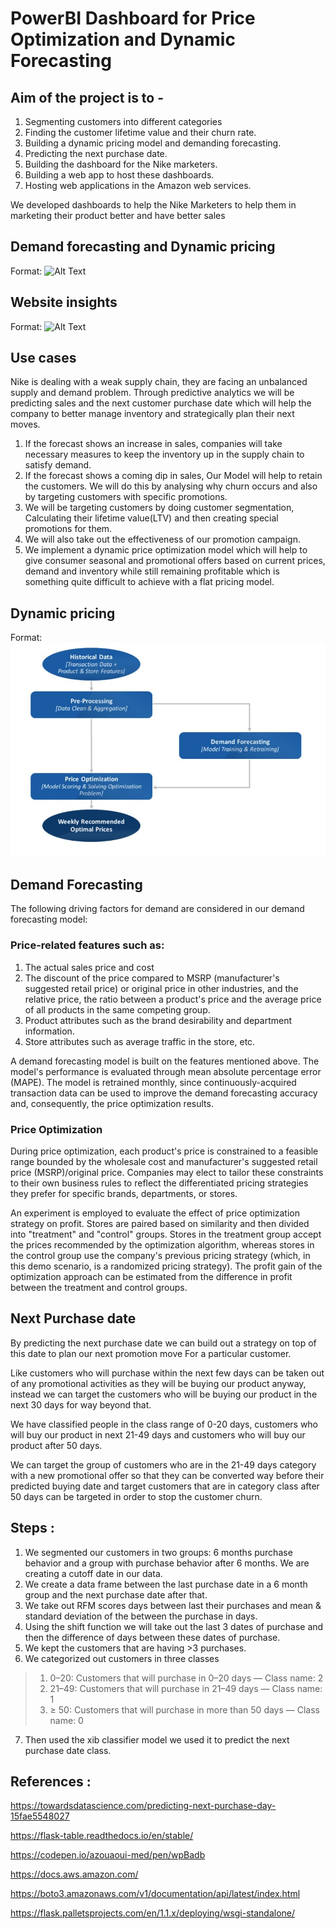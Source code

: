 # **PowerBI Dashboard for Price Optimization and Dynamic Forecasting**


## **Aim of the project is to -**
1.  Segmenting customers into different categories
2.  Finding the customer lifetime value and their churn rate.
3.  Building a dynamic pricing model and demanding forecasting.
4.  Predicting the next purchase date.
5.  Building the dashboard for the Nike marketers.
6.  Building a web app to host these dashboards.
7.  Hosting web applications in the Amazon web services.

We developed dashboards to help the Nike Marketers to help them in marketing their product better and have better sales

## **Demand forecasting and Dynamic pricing**

Format: ![Alt Text](https://github.com/Abhishek-Gargha-Maheshwarappa/INFO7374DigitalMarketingAnalytics/blob/master/Project/asset/Price_optimization.png)

## **Website insights**
Format: ![Alt Text](https://github.com/Abhishek-Gargha-Maheshwarappa/INFO7374DigitalMarketingAnalytics/blob/master/Project/asset/Nike_website_insights.png)


## **Use cases**

Nike is dealing with a weak supply chain, they are facing an unbalanced supply and demand problem. Through predictive analytics we will be predicting sales and the next customer purchase date which will help the company to better manage inventory and strategically plan their next moves.

1.  If the forecast shows an increase in sales, companies will take necessary measures to keep the inventory up in the supply chain to satisfy demand.
2.  If the forecast shows a coming dip in sales, Our Model will help to retain the customers. We will do this by analysing why churn occurs and also by targeting customers with specific promotions.
3.  We will be targeting customers by doing customer segmentation, Calculating their lifetime value(LTV) and then creating special promotions for them.
4.  We will also take out the effectiveness of our promotion campaign.
5.  We implement a dynamic price optimization model which will help to give consumer seasonal and promotional offers based on current prices, demand and inventory while still remaining profitable which is something quite difficult to achieve with a flat pricing model.

## **Dynamic pricing**

Format: ![Alt Text](https://github.com/Abhishek-Gargha-Maheshwarappa/PowerBI-Dashboard-for-Price-Optimization-and-Dynamic-Forecasting/blob/master/asset/dynamic_pricing.png)


## **Demand Forecasting**

The following driving factors for demand are considered in our demand forecasting model:

### **Price-related features such as:**

1.  The actual sales price and cost
2.  The discount of the price compared to MSRP (manufacturer's suggested retail price) or original price in other industries, and the relative price, the ratio between a product's price and the average price of all products in the same competing group.
3.  Product attributes such as the brand desirability and department information.
4.  Store attributes such as average traffic in the store, etc.

A demand forecasting model is built on the features mentioned above. The model's performance is evaluated through mean absolute percentage error (MAPE). The model is retrained monthly, since continuously-acquired transaction data can be used to improve the demand forecasting accuracy and, consequently, the price optimization results.

### **Price Optimization**

During price optimization, each product's price is constrained to a feasible range bounded by the wholesale cost and manufacturer's suggested retail price (MSRP)/original price. Companies may elect to tailor these constraints to their own business rules to reflect the differentiated pricing strategies they prefer for specific brands, departments, or stores.

An experiment is employed to evaluate the effect of price optimization strategy on profit. Stores are paired based on similarity and then divided into "treatment" and "control" groups. Stores in the treatment group accept the prices recommended by the optimization algorithm, whereas stores in the control group use the company's previous pricing strategy (which, in this demo scenario, is a randomized pricing strategy). The profit gain of the optimization approach can be estimated from the difference in profit between the treatment and control groups.



## **Next Purchase date**

By predicting the next purchase date we can build out a strategy on top of this date to plan our next promotion move For a particular customer.

Like customers who will purchase within the next few days can be taken out of any promotional activities as they will be buying our product anyway, instead we can target the customers who will be buying our product in the next 30 days for way beyond that.

We have classified people in the class range of 0-20 days, customers who will buy our product in next 21-49 days and customers who will buy our product after 50 days.

We can target the group of customers who are in the 21-49 days category with a new promotional offer so that they can be converted way before their predicted buying date and target customers that are in category class after 50 days can be targeted in order to stop the customer churn.

## **Steps :**

1.  We segmented our customers in two groups: 6 months purchase behavior and a group with purchase behavior after 6 months. We are creating a cutoff date in our data.
2.  We create a data frame between the last purchase date in a 6 month group and the next purchase date after that.
3.  We take out RFM scores days between last their purchases and mean & standard deviation of the between the purchase in days.
4.  Using the shift function we will take out the last 3 dates of purchase and then the difference of days between these dates of purchase.
5.  We kept the customers that are having >3 purchases.
6.  We categorized out customers in three classes
> 1.  0–20: Customers that will purchase in 0–20 days — Class name: 2
> 2. 21–49: Customers that will purchase in 21–49 days — Class name: 1
>3. ≥ 50: Customers that will purchase in more than 50 days — Class name: 0
7.  Then used the xib classifier model we used it to predict the next purchase date class.



## **References :**

https://towardsdatascience.com/predicting-next-purchase-day-15fae5548027

https://flask-table.readthedocs.io/en/stable/

https://codepen.io/azouaoui-med/pen/wpBadb

https://docs.aws.amazon.com/

https://boto3.amazonaws.com/v1/documentation/api/latest/index.html

https://flask.palletsprojects.com/en/1.1.x/deploying/wsgi-standalone/
